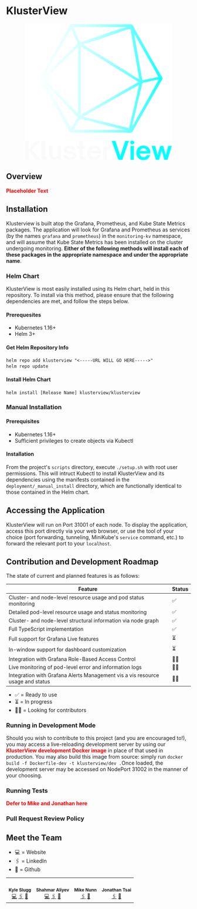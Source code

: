# KlusterView

  <p align="center">
  <img src="./assets/Klusterview.png" style="width:400px"/>
  </p>

## Overview

<span style="color:red">**Placeholder Text**</span>

## Installation

Klusterview is built atop the Grafana, Prometheus, and Kube State Metrics packages. The application will look for Grafana and Prometheus as services (by the names `grafana` and `prometheus`) in the `monitoring-kv` namespace, and will assume that Kube State Metrics has been installed on the cluster undergoing monitoring. **Either of the following methods will install each of these packages in the appropriate namespace and under the appropriate name**.

### Helm Chart

KlusterView is most easily installed using its Helm chart, held in this repository. To install via this method, please ensure that the following dependencies are met, and follow the steps below.

#### Prerequesites

- Kubernetes 1.16+
- Helm 3+

#### Get Helm Repository Info

```shell
helm repo add klusterview "<-----URL WILL GO HERE----->"
helm repo update
```

#### Install Helm Chart

```shell
helm install [Release Name] klusterview/klusterview
```

### Manual Installation

#### Prerequisites

- Kubernetes 1.16+
- Sufficient privileges to create objects via Kubectl

#### Installation

From the project's `scripts` directory, execute `./setup.sh` with root user permissions. This will intruct Kubectl to install KlusterView and its dependencies using the manifests contained in the `deployment/_manual_install` directory, which are functionally identical to those contained in the Helm chart.

## Accessing the Application

KlusterView will run on Port 31001 of each node. To display the application, access this port directly via your web browser, or use the tool of your choice (port forwarding, tunneling, MiniKube's `service` command, etc.) to forward the relevant port to your `localhost`.

## Contribution and Development Roadmap

The state of current and planned features is as follows:

| Feature                                                                        | Status |
| ------------------------------------------------------------------------------ | ------ |
| Cluster- and node-level resource usage and pod status monitoring               | ✅     |
| Detailed pod-level resource usage and status monitoring                        | ✅     |
| Cluster- and node-level structural information via node graph                  | ✅     |
| Full TypeScript implementation                                                 | ✅     |
| Full support for Grafana Live features                                         | ⏳     |
| In-window support for dashboard customization                                  | ⏳     |
| Integration with Grafana Role-Based Access Control                             | 🙏🏻     |
| Live monitoring of pod-level error and information logs                        | 🙏🏻     |
| Integration with Grafana Alerts Management vis a vis resource usage and status | 🙏🏻     |

- ✅ = Ready to use
- ⏳ = In progress
- 🙏🏻 = Looking for contributors

### Running in Development Mode

Should you wish to contribute to this project (and you are encouraged to!), you may access a live-reloading development server by using our <span style="color:red">**KlusterView development Docker image**</span> in place of that used in production. You may also build this image from source: simply run `docker build -f Dockerfile-dev -t klusterview/dev .`Once loaded, the development server may be accessed on NodePort 31002 in the manner of your choosing.

### Running Tests

<span style="color:red">**Defer to Mike and Jonathan here**</span>

### Pull Request Review Policy

## Meet the Team

  <table>
  <tr>
    <td align="center">
      <img src="https://avatars.githubusercontent.com/u/35903887?v=4" width="140px;" alt=""/>
      <br />
      <sub><b>Kyle Slugg</b></sub>
      <br />
      <a href="http://www.kyleslugg.co">💻</a>
      <a href="https://www.linkedin.com/in/kyle-slugg/">🖇️</a>
      <a href="https://github.com/kyleslugg">🐙</a>
    </td>
    <td align="center">
      <img src="https://avatars.githubusercontent.com/u/64520371?v=4" width="140px;" alt=""/>
      <br />
      <sub><b>Shahmar Aliyev</b></sub>
      <br />
  <a href="https://shahmaraliyev.com/">💻</a>
      <a href="https://www.linkedin.com/in/shahmaraliyev/">🖇️</a>
      <a href="https://github.com/ShahmarAliyev">🐙</a>
    </td>
    <td align="center">
      <img src="https://d2culxnxbccemt.cloudfront.net/craft/content/uploads/articles/uploads/2013/05/Screen-Shot-2013-05-14-at-11.51.11-AM.png" width="140px;" alt=""/>
      <br />
      <sub><b>Mike Nunn</b></sub>
      <br />
      <a href="?????">🖇️</a>
      <a href="https://github.com/24juice22">🐙</a>
    </td>
     <td align="center">
      <img src="https://d2culxnxbccemt.cloudfront.net/craft/content/uploads/articles/uploads/2013/05/Screen-Shot-2013-05-14-at-11.51.11-AM.png" width="140px;" alt=""/>
      <br />
      <sub><b>Jonathan Tsai</b></sub>
      <br />
      <a href="https://www.linkedin.com/in/jonathan-tsai95/">🖇️</a>
      <a href="https://github.com/jonathantsai1995">🐙</a>
    </td>

- 💻 = Website
- 🖇️ = LinkedIn
- 🐙 = Github
